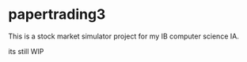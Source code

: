 # papertrading3
This is a stock market simulator project for my IB computer science IA.

its still WIP
